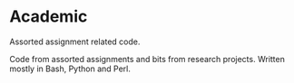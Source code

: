 # Academic
Assorted assignment related code. 

Code from assorted assignments and bits from research projects. Written mostly in Bash, Python and Perl.
